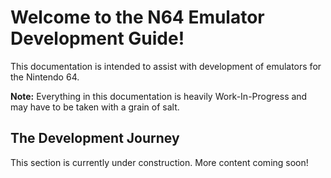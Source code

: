 # Welcome to the N64 Emulator Development Guide!
This documentation is intended to assist with development of emulators for the Nintendo 64.

**Note:** Everything in this documentation is heavily Work-In-Progress and may have to be taken with a grain of salt.

## The Development Journey

This section is currently under construction. More content coming soon!

